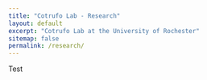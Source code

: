 ```yaml
---
title: "Cotrufo Lab - Research"
layout: default
excerpt: "Cotrufo Lab at the University of Rochester"
sitemap: false
permalink: /research/
---
```


Test